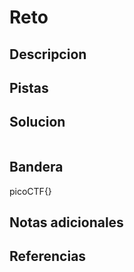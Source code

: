 # Reto


## Descripcion

## Pistas



## Solucion
```
```

## Bandera
picoCTF{}

## Notas adicionales


## Referencias
